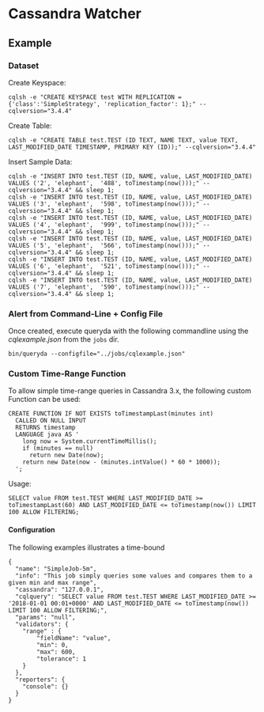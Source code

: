 # Cassandra Watcher

## Example

### Dataset
Create Keyspace:
```
cqlsh -e "CREATE KEYSPACE test WITH REPLICATION = {'class':'SimpleStrategy', 'replication_factor': 1};" --cqlversion="3.4.4"
```
Create Table:
```
cqlsh -e "CREATE TABLE test.TEST (ID TEXT, NAME TEXT, value TEXT, LAST_MODIFIED_DATE TIMESTAMP, PRIMARY KEY (ID));" --cqlversion="3.4.4"
```
Insert Sample Data:
```
cqlsh -e "INSERT INTO test.TEST (ID, NAME, value, LAST_MODIFIED_DATE) VALUES ('2', 'elephant',  '488', toTimestamp(now()));" --cqlversion="3.4.4" && sleep 1;
cqlsh -e "INSERT INTO test.TEST (ID, NAME, value, LAST_MODIFIED_DATE) VALUES ('3', 'elephant',  '598', toTimestamp(now()));" --cqlversion="3.4.4" && sleep 1;
cqlsh -e "INSERT INTO test.TEST (ID, NAME, value, LAST_MODIFIED_DATE) VALUES ('4', 'elephant',  '999', toTimestamp(now()));" --cqlversion="3.4.4" && sleep 1;
cqlsh -e "INSERT INTO test.TEST (ID, NAME, value, LAST_MODIFIED_DATE) VALUES ('5', 'elephant',  '566', toTimestamp(now()));" --cqlversion="3.4.4" && sleep 1;
cqlsh -e "INSERT INTO test.TEST (ID, NAME, value, LAST_MODIFIED_DATE) VALUES ('6', 'elephant',  '521', toTimestamp(now()));" --cqlversion="3.4.4" && sleep 1;
cqlsh -e "INSERT INTO test.TEST (ID, NAME, value, LAST_MODIFIED_DATE) VALUES ('7', 'elephant',  '590', toTimestamp(now()));" --cqlversion="3.4.4" && sleep 1;
```

### Alert from Command-Line + Config File
Once created, execute queryda with the following commandline using the *cqlexample.json* from the `jobs` dir. 
```
bin/queryda --configfile="../jobs/cqlexample.json"
```
### Custom Time-Range Function
To allow simple time-range queries in Cassandra 3.x, the following custom Function can be used:
```
CREATE FUNCTION IF NOT EXISTS toTimestampLast(minutes int) 
  CALLED ON NULL INPUT 
  RETURNS timestamp
  LANGUAGE java AS '
    long now = System.currentTimeMillis();
    if (minutes == null)
      return new Date(now);
    return new Date(now - (minutes.intValue() * 60 * 1000));
  ';
```
Usage:
```
SELECT value FROM test.TEST WHERE LAST_MODIFIED_DATE >= toTimestampLast(60) AND LAST_MODIFIED_DATE <= toTimestamp(now()) LIMIT 100 ALLOW FILTERING;
```

#### Configuration
The following examples illustrates a time-bound
```
{
  "name": "SimpleJob-5m",
  "info": "This job simply queries some values and compares them to a given min and max range",
  "cassandra": "127.0.0.1",
  "cqlquery": "SELECT value FROM test.TEST WHERE LAST_MODIFIED_DATE >= '2018-01-01 00:01+0000' AND LAST_MODIFIED_DATE <= toTimestamp(now()) LIMIT 100 ALLOW FILTERING;",
  "params": "null",
  "validators": {
    "range" : {
	    "fieldName": "value",
	    "min": 0,
	    "max": 600,
	    "tolerance": 1
    }
  },
  "reporters": {
    "console": {}
  }
}
```
